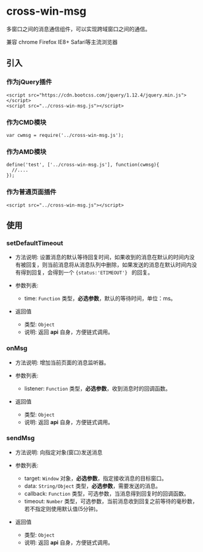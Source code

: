 # cross-win-msg
多窗口之间的消息通信组件，可以实现跨域窗口之间的通信。

兼容 chrome Firefox IE8+ Safari等主流浏览器

## 引入

### 作为jQuery插件
    <script src="https://cdn.bootcss.com/jquery/1.12.4/jquery.min.js"></script>
    <script src="../cross-win-msg.js"></script>

### 作为CMD模块
    var cwmsg = require('../cross-win-msg.js');

### 作为AMD模块
    define('test', ['../cross-win-msg.js'], function(cwmsg){
      //....
    });

### 作为普通页面插件
    <script src="../cross-win-msg.js"></script>


## 使用

### setDefaultTimeout
+ 方法说明: 设置消息的默认等待回复时间，如果收到的消息在默认的时间内没有被回复，则当前消息将从消息队列中删除，如果发送的消息在默认时间内没有得到回复，会得到一个 `{status:'ETIMEOUT'} ` 的回复。

+ 参数列表:
    * time: `Function` 类型，**必选参数**，默认的等待时间，单位：ms。

+ 返回值
    * 类型: `Object`
    * 说明: 返回 **api** 自身，方便链式调用。

### onMsg
+ 方法说明: 增加当前页面的消息监听器。

+ 参数列表: 
    * listener: `Function` 类型，**必选参数**，收到消息时的回调函数。

+ 返回值
    * 类型: `Object`
    * 说明: 返回 **api** 自身，方便链式调用。

### sendMsg
+ 方法说明: 向指定对象(窗口)发送消息

+ 参数列表:
    * target:   `Window` 对象，**必选参数**，指定接收消息的目标窗口。
    * data:     `String/Object` 类型，**必选参数**，需要发送的消息。
    * callback: `Function` 类型，可选参数，当消息得到回复时的回调函数。
    * timeout:  `Number` 类型，可选参数，当前消息收到回复之前等待的毫秒数，若不指定则使用默认值(5分钟)。

+ 返回值
    * 类型: `Object`
    * 说明: 返回 **api** 自身，方便链式调用。
